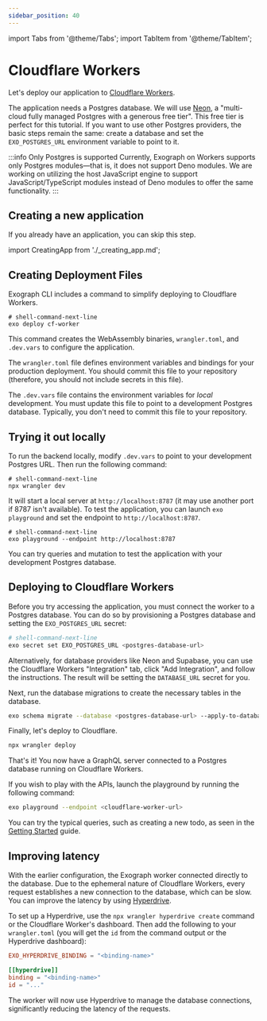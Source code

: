 ```yaml
---
sidebar_position: 40
---
```


import Tabs from '@theme/Tabs';
import TabItem from '@theme/TabItem';

# Cloudflare Workers

Let's deploy our application to [Cloudflare Workers](https://developers.cloudflare.com/workers/).

The application needs a Postgres database. We will use [Neon](https://neon.tech/), a "multi-cloud fully managed Postgres with a generous free tier". This free tier is perfect for this tutorial. If you want to use other Postgres providers, the basic steps remain the same: create a database and set the `EXO_POSTGRES_URL` environment variable to point to it.

:::info Only Postgres is supported
Currently, Exograph on Workers supports only Postgres modules—that is, it does not support Deno modules. We are working on utilizing the host JavaScript engine to support JavaScript/TypeScript modules instead of Deno modules to offer the same functionality.
:::

## Creating a new application

If you already have an application, you can skip this step.

import CreatingApp from './\_creating_app.md';

<CreatingApp/>

## Creating Deployment Files

Exograph CLI includes a command to simplify deploying to Cloudflare Workers.

```shell-session
# shell-command-next-line
exo deploy cf-worker
```

This command creates the WebAssembly binaries, `wrangler.toml`, and `.dev.vars` to configure the application.

The `wrangler.toml` file defines environment variables and bindings for your production deployment. You should commit this file to your repository (therefore, you should not include secrets in this file).

The `.dev.vars` file contains the environment variables for _local_ development. You must update this file to point to a development Postgres database. Typically, you don't need to commit this file to your repository.

## Trying it out locally

To run the backend locally, modify `.dev.vars` to point to your development Postgres URL. Then run the following command:

```shell-session
# shell-command-next-line
npx wrangler dev
```

It will start a local server at `http://localhost:8787` (it may use another port if 8787 isn't available). To test the application, you can launch `exo playground` and set the endpoint to `http://localhost:8787`.

```shell-session
# shell-command-next-line
exo playground --endpoint http://localhost:8787
```

You can try queries and mutation to test the application with your development Postgres database.

## Deploying to Cloudflare Workers

Before you try accessing the application, you must connect the worker to a Postgres database. You can do so by provisioning a Postgres database and setting the `EXO_POSTGRES_URL` secret:

```sh
# shell-command-next-line
exo secret set EXO_POSTGRES_URL <postgres-database-url>
```

Alternatively, for database providers like Neon and Supabase, you can use the Cloudflare Workers "Integration" tab, click "Add Integration", and follow the instructions. The result will be setting the `DATABASE_URL` secret for you.

Next, run the database migrations to create the necessary tables in the database.

```sh
exo schema migrate --database <postgres-database-url> --apply-to-database
```

Finally, let's deploy to Cloudflare.

```sh
npx wrangler deploy
```

That's it! You now have a GraphQL server connected to a Postgres database running on Cloudflare Workers.

If you wish to play with the APIs, launch the playground by running the following command:

```sh
exo playground --endpoint <cloudflare-worker-url>
```

You can try the typical queries, such as creating a new todo, as seen in the [Getting Started](../getting-started#using-the-graphiql-interface) guide.

## Improving latency

With the earlier configuration, the Exograph worker connected directly to the database. Due to the ephemeral nature of Cloudflare Workers, every request establishes a new connection to the database, which can be slow. You can improve the latency by using [Hyperdrive](https://developers.cloudflare.com/hyperdrive/).

To set up a Hyperdrive, use the `npx wrangler hyperdrive create` command or the Cloudflare Worker's dashboard. Then add the following to your `wrangler.toml` (you will get the `id` from the command output or the Hyperdrive dashboard):

```toml
EXO_HYPERDRIVE_BINDING = "<binding-name>"

[[hyperdrive]]
binding = "<binding-name>"
id = "..."
```

The worker will now use Hyperdrive to manage the database connections, significantly reducing the latency of the requests.

